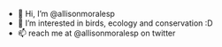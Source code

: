 - 👋 Hi, I’m @allisonmoralesp
- 👀 I’m interested in birds, ecology and conservation :D 
- 📫 reach me at @allisonmoralesp on twitter

<!---
allisonmoralesp/allisonmoralesp is a ✨ special ✨ repository because its `README.md` (this file) appears on your GitHub profile.
You can click the Preview link to take a look at your changes.
--->
